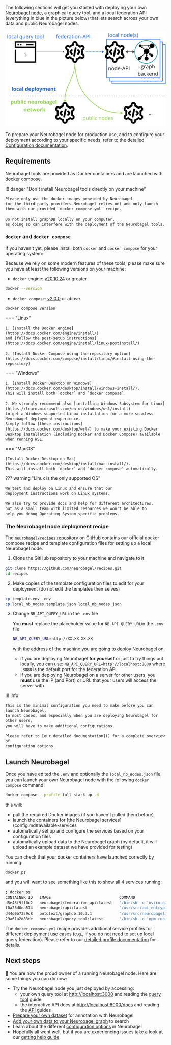 The following sections will get you started
with deploying your own [Neurobagel node](config.md#available-services),
a graphical query tool, 
and a local federation API
(everything in blue in the picture below)
that lets search across your own data and public Neurobagel nodes.

![Neurobagel node](../imgs/neurobagel_local_node.jpg)

To prepare your Neurobagel node for production use,
and to configure your deployment according to your specific needs,
refer to the detailed [Configuration documentation](config.md).

## Requirements

Neurobagel tools are provided as Docker containers 
and are launched with docker compose. 

!!! danger "Don't install Neurobagel tools directly on your machine"
    
    Please only use the docker images provided by Neurobagel 
    (or the third party providers Neurobagel relies on) and only launch
    them with our provided `docker-compose.yml` recipe.

    Do not install graphDB locally on your computer, 
    as doing so can interfere with the deployment of the Neurobagel tools.

### `docker` and `docker compose` 
If you haven't yet, please install both `docker` and `docker compose`
for your operating system:

Because we rely on some modern features of these
tools, please make sure you have at least the following
versions on your machine:

- `docker` engine: [v20.10.24](https://docs.docker.com/engine/release-notes/20.10/) or greater
```bash
docker --version
```
- `docker compose`: [v2.0.0](https://github.com/docker/compose/releases/tag/v2.0.0) or above
```bash
docker compose version
```

=== "Linux"

    1. [Install the Docker engine](https://docs.docker.com/engine/install/)
    and [follow the post-setup instructions](https://docs.docker.com/engine/install/linux-postinstall/)
    
    2. [Install Docker Compose using the repository option](https://docs.docker.com/compose/install/linux/#install-using-the-repository)

=== "Windows"

    1. [Install Docker Desktop on Windows](https://docs.docker.com/desktop/install/windows-install/). 
    This will install both `docker` and `docker compose`.

    2. We strongly recommend also [installing Windows Subsystem for Linux](https://learn.microsoft.com/en-us/windows/wsl/install)
    to get a Windows-supported Linux installation for a more seamless Neurobagel deployment experience. 
    Simply follow [these instructions](https://docs.docker.com/desktop/wsl/) to make your existing Docker Desktop installation (including Docker and Docker Compose) available when running WSL.

=== "MacOS"

    [Install Docker Desktop on Mac](https://docs.docker.com/desktop/install/mac-install/).
    This will install both `docker` and `docker compose` automatically.

??? warning "Linux is the only supported OS"

    We test and deploy on Linux and ensure that our
    deployment instructions work on Linux systems.

    We also try to provide docs and help for different architectures,
    but as a small team with limited resources we won't be able to 
    help you debug Operating System specific problems. 

### The Neurobagel node deployment recipe

The [`neurobagel/recipes` repository](https://github.com/neurobagel/recipes) 
on GitHub contains our official
docker compose recipe and template configuration files for setting up a local Neurobagel node.

1. Clone the GitHub repository to your machine and navigate to it
```bash
git clone https://github.com/neurobagel/recipes.git
cd recipes
```
2. Make copies of the template configuration files to edit for your deployment (do not edit the templates themselves)
```bash
cp template.env .env
cp local_nb_nodes.template.json local_nb_nodes.json
```
3. Change `NB_API_QUERY_URL` in the `.env` file 

    You **must** replace the placeholder value for `NB_API_QUERY_URL`in the `.env` file
    
    ```bash
    NB_API_QUERY_URL=http://XX.XX.XX.XX
    ```
    with the address of the machine you are going to deploy Neurobagel on.

    - If you are deploying Neurobagel **for yourself** or just to try things out locally, 
   you can use: `NB_API_QUERY_URL=http://localhost:8080` 
    where `:8080` is the default port for the federation API.
    - If you are deploying Neurobagel on a server for other users, 
   you **must** use the IP (and Port) or URL that your users will access the server with. 
   
!!! info

    This is the minimal configuration you need to make before you can launch Neurobagel.
    In most cases, and especially when you are deploying Neurobagel for other users,
    you will have to make additional configurations. 

    Please refer to [our detailed documentation]() for a complete overview of 
    configuration options.

## Launch Neurobagel

Once you have edited the `.env` and optionally the `local_nb_nodes.json` file, 
you can launch your own Neurobagel node with the following `docker compose` command:

```bash
docker compose --profile full_stack up -d
```

this will:

- pull the required Docker images (if you haven't pulled them before)
- launch the containers for [the Neurobagel services](config.md#available-services
- automatically set up and configure the services based on your configuration files
- automatically upload data to the Neurobagel graph (by default, it will upload an example dataset we have provided for testing)

You can check that your docker containers have launched correctly by running:

```bash
docker ps
```
and you will want to see something like this to show all 4 services running:
```bash
❯ docker ps
CONTAINER ID   IMAGE                              COMMAND                  CREATED         STATUS         PORTS                                                 NAMES
d5e43f9ff0c2   neurobagel/federation_api:latest   "/bin/sh -c 'uvicorn…"   8 seconds ago   Up 8 seconds   0.0.0.0:8080->8000/tcp, :::8080->8000/tcp             recipes-federation-1
f0a26d0ea574   neurobagel/api:latest              "/usr/src/api_entryp…"   8 seconds ago   Up 8 seconds   0.0.0.0:8000->8000/tcp, :::8000->8000/tcp             recipes-api-1
d44d0b7359c8   ontotext/graphdb:10.3.1            "/usr/src/neurobagel…"   8 seconds ago   Up 8 seconds   0.0.0.0:7200->7200/tcp, :::7200->7200/tcp, 7300/tcp   recipes-graph-1
29a61a2d83de   neurobagel/query_tool:latest       "/bin/sh -c 'npm run…"   8 seconds ago   Up 8 seconds   0.0.0.0:3000->5173/tcp, :::3000->5173/tcp             recipes-query_federation-1
```

The `docker-compose.yml` recipe provides additional service profiles
for different deployment use cases (e.g., if you do not need to set up local query federation). Please refer to
our [detailed profile documentation](config.md#environment-variables) for details.

## Next steps

:tada: You are now the proud owner of a running Neurobagel node. Here are some things you can do now:

- Try the Neurobagel node you just deployed by accessing:
    - your own query tool at  [http://localhost:3000](http://localhost:3000) and reading the [query tool](./query_tool.md) guide
    - the interactive API docs at [http://localhost:8000/docs](http://localhost:8000/docs) and reading the [API](./api.md) guides
- [Prepare your own dataset](./data_prep.md) for annotation with Neurobagel
- [Add your own data to your Neurobagel graph](maintaining.md#updating-the-data-in-your-graph) to search
- Learn about the different [configuration options](config.md) in Neurobagel
- Hopefully all went well, but if you are experiencing issues take a look at our [getting help guide](./getting_help.md)